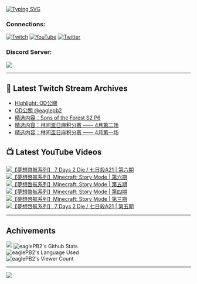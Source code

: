 <!--### Hello people, I'm EaglePB2 - The one who building something for fun 👋
Thank you for standby for this profile.   
The purpose of this profile is coming soon.   
You may come back later, as you wish if this readme.md is updated.   -->

<a href="https://git.io/typing-svg"><img src="https://readme-typing-svg.herokuapp.com?font=Fira+Code&duration=1000&pause=5000&vCenter=true&random=false&width=500&lines=%F0%9F%91%8B+Hello+Everyone%2C+I'm+EaglePB2.;%F0%9F%99%87+Thank+you+for+stopping+by+my+profile.+;%F0%9F%94%AD+%3D%3D%3D%3D+%F0%9F%94%AD;%F0%9F%91%8B+%E4%BD%A0%E5%A5%BD%EF%BC%8C%E6%AD%A1%E8%BF%8E%E4%BE%86%E5%88%B0%E6%88%91%E7%9A%84%E4%BB%A3%E7%A2%BC%E5%BA%AB%E3%80%82;%F0%9F%99%87+%E6%84%9F%E8%AC%9D%E5%89%8D%E4%BE%86%E5%8F%83%E8%A7%80%E5%B0%8F%E5%B1%8B+owo~" alt="Typing SVG" /></a>

### Connections:

[![Twitch](https://img.shields.io/badge/Twitch-9347FF?style=flat-square&logo=twitch&logoColor=white)](https://www.twitch.tv/eaglepb2)
[![YouTube](https://img.shields.io/badge/YouTube-%23FF0000.svg?style=flat-square&logo=YouTube&logoColor=white)](https://www.youtube.com/eaglepb2)
[![Twitter](https://img.shields.io/badge/Twitter-%231DA1F2.svg?style=flat-square&logo=Twitter&logoColor=white)](https://twitter.com/eaglepb2)

### Discord Server:

[![](https://invidget.switchblade.xyz/qKrub9b?theme=dark&language=ch)](https://discord.gg/qKrub9b)

---

## 👾 Latest Twitch Stream Archives
<!-- TWITCH:START -->
- [Highlight: OD公關](https://www.twitch.tv/videos/2127434877)
- [OD公關 @eaglepb2](https://www.twitch.tv/videos/2120468578)
- [精选内容：Sons of the Forest S2 P6](https://www.twitch.tv/videos/2118477325)
- [精选内容：林间盃日麻积分赛 —— 4月第二场](https://www.twitch.tv/videos/2118477136)
- [精选内容：林间盃日麻积分赛 —— 4月第一场](https://www.twitch.tv/videos/2118476930)
<!-- TWITCH:END -->



## 📺 Latest YouTube Videos
<!-- YOUTUBE:START -->
<!-- YOUTUBE:END -->

<!-- BEGIN YOUTUBE-CARDS -->
<a href="https://www.youtube.com/watch?v=HHkz5WHx1e0">
  <picture>
    <source media="(prefers-color-scheme: dark)" srcset="https://ytcards.demolab.com/?id=HHkz5WHx1e0&title=%E3%80%90%E5%A4%A2%E6%83%B3%E5%95%93%E8%88%AA%E7%B3%BB%E5%88%97%E3%80%91+7+Days+2+Die+%2F+%E4%B8%83%E6%97%A5%E6%AE%BAA21+%7C+%E7%AC%AC%E5%85%AD%E6%9C%9F&lang=zh&timestamp=1714464407&background_color=%230d1117&title_color=%23ffffff&stats_color=%23dedede&max_title_lines=1&width=250&border_radius=5&duration=15337">
    <img src="https://ytcards.demolab.com/?id=HHkz5WHx1e0&title=%E3%80%90%E5%A4%A2%E6%83%B3%E5%95%93%E8%88%AA%E7%B3%BB%E5%88%97%E3%80%91+7+Days+2+Die+%2F+%E4%B8%83%E6%97%A5%E6%AE%BAA21+%7C+%E7%AC%AC%E5%85%AD%E6%9C%9F&lang=zh&timestamp=1714464407&background_color=%23ffffff&title_color=%2324292f&stats_color=%2357606a&max_title_lines=1&width=250&border_radius=5&duration=15337" alt="【夢想啓航系列】 7 Days 2 Die / 七日殺A21 | 第六期" title="【夢想啓航系列】 7 Days 2 Die / 七日殺A21 | 第六期">
  </picture>
</a>
<a href="https://www.youtube.com/watch?v=2Zsp5rq5XM0">
  <picture>
    <source media="(prefers-color-scheme: dark)" srcset="https://ytcards.demolab.com/?id=2Zsp5rq5XM0&title=%E3%80%90%E5%A4%A2%E6%83%B3%E5%95%93%E8%88%AA%E7%B3%BB%E5%88%97%E3%80%91Minecraft%3A+Story+Mode+%7C+%E7%AC%AC%E5%85%AD%E6%9C%9F&lang=zh&timestamp=1714382586&background_color=%230d1117&title_color=%23ffffff&stats_color=%23dedede&max_title_lines=1&width=250&border_radius=5&duration=15857">
    <img src="https://ytcards.demolab.com/?id=2Zsp5rq5XM0&title=%E3%80%90%E5%A4%A2%E6%83%B3%E5%95%93%E8%88%AA%E7%B3%BB%E5%88%97%E3%80%91Minecraft%3A+Story+Mode+%7C+%E7%AC%AC%E5%85%AD%E6%9C%9F&lang=zh&timestamp=1714382586&background_color=%23ffffff&title_color=%2324292f&stats_color=%2357606a&max_title_lines=1&width=250&border_radius=5&duration=15857" alt="【夢想啓航系列】Minecraft: Story Mode | 第六期" title="【夢想啓航系列】Minecraft: Story Mode | 第六期">
  </picture>
</a>
<a href="https://www.youtube.com/watch?v=l1KnnmeB3Ag">
  <picture>
    <source media="(prefers-color-scheme: dark)" srcset="https://ytcards.demolab.com/?id=l1KnnmeB3Ag&title=%E3%80%90%E5%A4%A2%E6%83%B3%E5%95%93%E8%88%AA%E7%B3%BB%E5%88%97%E3%80%91Minecraft%3A+Story+Mode+%7C+%E7%AC%AC%E4%BA%94%E6%9C%9F&lang=zh&timestamp=1714333793&background_color=%230d1117&title_color=%23ffffff&stats_color=%23dedede&max_title_lines=1&width=250&border_radius=5&duration=7150">
    <img src="https://ytcards.demolab.com/?id=l1KnnmeB3Ag&title=%E3%80%90%E5%A4%A2%E6%83%B3%E5%95%93%E8%88%AA%E7%B3%BB%E5%88%97%E3%80%91Minecraft%3A+Story+Mode+%7C+%E7%AC%AC%E4%BA%94%E6%9C%9F&lang=zh&timestamp=1714333793&background_color=%23ffffff&title_color=%2324292f&stats_color=%2357606a&max_title_lines=1&width=250&border_radius=5&duration=7150" alt="【夢想啓航系列】Minecraft: Story Mode | 第五期" title="【夢想啓航系列】Minecraft: Story Mode | 第五期">
  </picture>
</a>
<a href="https://www.youtube.com/watch?v=v00BGjeiwX0">
  <picture>
    <source media="(prefers-color-scheme: dark)" srcset="https://ytcards.demolab.com/?id=v00BGjeiwX0&title=%E3%80%90%E5%A4%A2%E6%83%B3%E5%95%93%E8%88%AA%E7%B3%BB%E5%88%97%E3%80%91Minecraft%3A+Story+Mode+%7C+%E7%AC%AC%E5%9B%9B%E6%9C%9F&lang=zh&timestamp=1714191451&background_color=%230d1117&title_color=%23ffffff&stats_color=%23dedede&max_title_lines=1&width=250&border_radius=5&duration=10511">
    <img src="https://ytcards.demolab.com/?id=v00BGjeiwX0&title=%E3%80%90%E5%A4%A2%E6%83%B3%E5%95%93%E8%88%AA%E7%B3%BB%E5%88%97%E3%80%91Minecraft%3A+Story+Mode+%7C+%E7%AC%AC%E5%9B%9B%E6%9C%9F&lang=zh&timestamp=1714191451&background_color=%23ffffff&title_color=%2324292f&stats_color=%2357606a&max_title_lines=1&width=250&border_radius=5&duration=10511" alt="【夢想啓航系列】Minecraft: Story Mode | 第四期" title="【夢想啓航系列】Minecraft: Story Mode | 第四期">
  </picture>
</a>
<a href="https://www.youtube.com/watch?v=waAubE1S_aA">
  <picture>
    <source media="(prefers-color-scheme: dark)" srcset="https://ytcards.demolab.com/?id=waAubE1S_aA&title=%E3%80%90%E5%A4%A2%E6%83%B3%E5%95%93%E8%88%AA%E7%B3%BB%E5%88%97%E3%80%91Minecraft%3A+Story+Mode+%7C+%E7%AC%AC%E4%B8%89%E6%9C%9F&lang=zh&timestamp=1713254335&background_color=%230d1117&title_color=%23ffffff&stats_color=%23dedede&max_title_lines=1&width=250&border_radius=5&duration=10844">
    <img src="https://ytcards.demolab.com/?id=waAubE1S_aA&title=%E3%80%90%E5%A4%A2%E6%83%B3%E5%95%93%E8%88%AA%E7%B3%BB%E5%88%97%E3%80%91Minecraft%3A+Story+Mode+%7C+%E7%AC%AC%E4%B8%89%E6%9C%9F&lang=zh&timestamp=1713254335&background_color=%23ffffff&title_color=%2324292f&stats_color=%2357606a&max_title_lines=1&width=250&border_radius=5&duration=10844" alt="【夢想啓航系列】Minecraft: Story Mode | 第三期" title="【夢想啓航系列】Minecraft: Story Mode | 第三期">
  </picture>
</a>
<a href="https://www.youtube.com/watch?v=A24mdfGysK0">
  <picture>
    <source media="(prefers-color-scheme: dark)" srcset="https://ytcards.demolab.com/?id=A24mdfGysK0&title=%E3%80%90%E5%A4%A2%E6%83%B3%E5%95%93%E8%88%AA%E7%B3%BB%E5%88%97%E3%80%91+7+Days+2+Die+%2F+%E4%B8%83%E6%97%A5%E6%AE%BAA21+%7C+%E7%AC%AC%E4%BA%94%E6%9C%9F&lang=zh&timestamp=1713168171&background_color=%230d1117&title_color=%23ffffff&stats_color=%23dedede&max_title_lines=1&width=250&border_radius=5&duration=15073">
    <img src="https://ytcards.demolab.com/?id=A24mdfGysK0&title=%E3%80%90%E5%A4%A2%E6%83%B3%E5%95%93%E8%88%AA%E7%B3%BB%E5%88%97%E3%80%91+7+Days+2+Die+%2F+%E4%B8%83%E6%97%A5%E6%AE%BAA21+%7C+%E7%AC%AC%E4%BA%94%E6%9C%9F&lang=zh&timestamp=1713168171&background_color=%23ffffff&title_color=%2324292f&stats_color=%2357606a&max_title_lines=1&width=250&border_radius=5&duration=15073" alt="【夢想啓航系列】 7 Days 2 Die / 七日殺A21 | 第五期" title="【夢想啓航系列】 7 Days 2 Die / 七日殺A21 | 第五期">
  </picture>
</a>
<!-- END YOUTUBE-CARDS -->

---

## Achivements
[![](https://github-profile-trophy.vercel.app/?username=eaglepb2&theme=monokai&no-bg=true&&title=Repositories,Issues,Commit,MultiLanguage)](https://github.com/anuraghazra/github-readme-stats)
<img align="center" alt="eaglePB2's Github Stats" src="https://github-readme-stats.vercel.app/api?username=eaglePB2&show_icons=true&hide_border=true&theme=merko" />
<br>
<img align="center" alt="eaglePB2's Language Used" src="https://github-readme-stats.vercel.app/api/top-langs/?username=eaglePB2&show_icons=true&hide_border=true&theme=merko&layout=compact&langs_count=8" />
<br>
<img align="center" alt="eaglePB2's Viewer Count" src="https://visitcount.itsvg.in/api?id=eaglepb2&label=Profile%20Views&color=3&icon=5&pretty=true" />

<hr>

<!-- RANDOMQUOTE:START -->
![](https://quotes-github-readme.vercel.app/api?type=horizontal&theme=merko)
<!-- RANDOMQUOTE:END -->


<!--
       _____   _   _   _____       _____   _   _   ____   
      |_   _| | | | | |  ___|     |  ___| | \ | | |  _  \  
        | |   | |_| | | |___      | |___  |  \| | | | | | 
        | |   |  _  | |  ___|     |  ___| |     | | | | | 
        | |   | | | | | |___      | |___  | |\  | | |_| | 
        |_|   |_| |_| |_____|     |_____| |_| \_| |____ / 
      
-->
